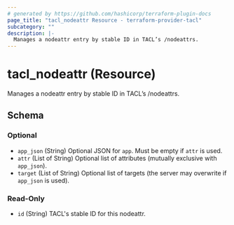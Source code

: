 ```yaml
---
# generated by https://github.com/hashicorp/terraform-plugin-docs
page_title: "tacl_nodeattr Resource - terraform-provider-tacl"
subcategory: ""
description: |-
  Manages a nodeattr entry by stable ID in TACL’s /nodeattrs.
---
```


# tacl_nodeattr (Resource)

Manages a nodeattr entry by stable ID in TACL’s /nodeattrs.



<!-- schema generated by tfplugindocs -->
## Schema

### Optional

- `app_json` (String) Optional JSON for `app`. Must be empty if `attr` is used.
- `attr` (List of String) Optional list of attributes (mutually exclusive with `app_json`).
- `target` (List of String) Optional list of targets (the server may overwrite if `app_json` is used).

### Read-Only

- `id` (String) TACL's stable ID for this nodeattr.
